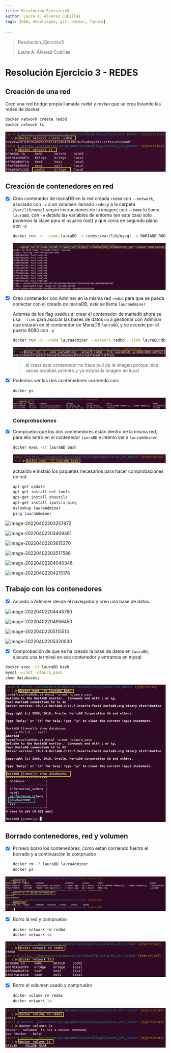 ```yaml
---
title: Resolucion_Ejercicio3
author: Laura A. Álvarez Cubillas
tags: [DAW, despliegue, git, docker, Typora]

---
```


> Resolucion_Ejercicio3
>
> Laura A. Álvarez Cubillas
>





# Resolución Ejercicio 3 - REDES

## Creación de una red

Creo una red bridge propia llamada `redbd` y reviso que se crea listando las redes de docker

```bash
docker network create redbd
docker network ls
```

![image-20220402195501162](Resolucion_Ejercicio3.assets/image-20220402195501162.png)

## Creación de contenedores en red

- [x] Creo contenedor de mariaDB en la red creada `redbd` con `--network`, asociado con `-v` a un volumen llamado `redes`y a la carpeta `/var/lib/mysql` según instrucciones de la imagen; con `--name` lo llamo `lauraBD`, con `-e` detallo las variables de entorno (en este caso solo ponemos la clave para el usuario root) y que corra en segundo plano con `-d`

  ```bash
  docker run -d --name lauraBD -v redes:/var/lib/mysql -e MARIADB_ROOT_PASSWORD=laura_pass --network redbd mariadb
  ```

  ![image-20220402195825900](Resolucion_Ejercicio3.assets/image-20220402195825900.png)

- [x] Creo contenedor con Adminer en la misma red `redbd` para que se pueda conectar con el creado de mariaDB, este se llama `lauraAdminer`

  Además de los flag usados al crear el contenedor de mariadb ahora se usa `--link` para asociar las bases de datos `db` a gestionar con Adminar que estarán en el contenedor de MariaDB `lauraBD`, y se accede por el puerto 8080 con `-p`

  ```bash
  docker run -d --name lauraAdminer --network redbd --link lauraBD:db -p 8080:8080 adminer
  ```

  ![image-20220402200222053](Resolucion_Ejercicio3.assets/image-20220402200222053.png)

  > al crear este contenedor no hace pull de la imagen porque hice varias pruebas primero y ya estaba la imagen en local

- [x] Podemos ver los dos contenedores corriendo con:

  ```bash
  docker ps
  ```

  ![image-20220402202101155](Resolucion_Ejercicio3.assets/image-20220402202101155.png)

  ### Comprobaciones

- [x] Compruebo que los dos contenedores están dentro de la misma red, para ello entro en el contenedor `lauraBD` e intento ver a `lauraAdminer`

  ```bash
  docker exec -it lauraBD bash
  ```
  
  ![image-20220402203206333](Resolucion_Ejercicio3.assets/image-20220402203206333.png)

  

  actualizo e instalo los paquetes necesarios para hacer comprobaciones de red
  ```bash
  apt-get update
  apt-get install net-tools
  apt-get install dnsutils
  apt-get install iputils-ping
  nslookup lauraAdminer
  ping lauraAdminer

![image-20220402203257872](Resolucion_Ejercicio3.assets/image-20220402203257872.png)

![image-20220402203409461](Resolucion_Ejercicio3.assets/image-20220402203409461.png)

![image-20220402203615370](Resolucion_Ejercicio3.assets/image-20220402203615370.png)

![image-20220402203517586](Resolucion_Ejercicio3.assets/image-20220402203517586.png)

![image-20220402204040346](Resolucion_Ejercicio3.assets/image-20220402204040346.png)

![image-20220402204215178](Resolucion_Ejercicio3.assets/image-20220402204215178.png)

## Trabajo con los contenedores

- [x] Accedo a Adminer desde el navegador y  creo una base de datos.

![image-20220402204445760](Resolucion_Ejercicio3.assets/image-20220402204445760.png)

![image-20220402204956450](Resolucion_Ejercicio3.assets/image-20220402204956450.png)

![image-20220402205115513](Resolucion_Ejercicio3.assets/image-20220402205115513.png)

![image-20220402205320030](Resolucion_Ejercicio3.assets/image-20220402205320030.png)

- [x] Comprobación de que se ha creado la base de datos en `lauraBD`, ejecuto una terminal en ese contenedor y entramos en mysql

```bash
docker exec -it lauraBD bash
mysql -uroot -plaura_pass
show databases;
```

![image-20220402205950400](Resolucion_Ejercicio3.assets/image-20220402205950400.png)

## Borrado contenedores, red y volumen

- [x] Primero borro los contenedores, como están corriendo fuerzo el borrado y a continuación lo compruebo

  ```bash
  docker rm -f lauraBD lauraAdminer
  docker ps
  ```
  

![image-20220402212433293](Resolucion_Ejercicio3.assets/image-20220402212433293.png)

- [x] Borro la red y compruebo

  ```
  docker network rm redbd
  docker network ls
  ```

![image-20220402212955068](Resolucion_Ejercicio3.assets/image-20220402212955068.png)

- [x] Borro el volumen usado y compruebo

  ```bash
  docker volume rm redes
  docker network ls
  ```

![image-20220402213440588](Resolucion_Ejercicio3.assets/image-20220402213440588.png)